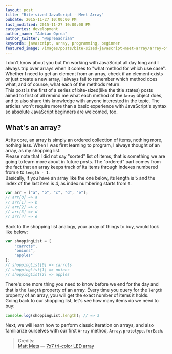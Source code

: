 ```yaml
---
layout: post
title: "Bite-sized JavaScript - Meet Array"
pubdate: 2015-11-27 10:00:00 PM
last_modified: 2015-11-27 10:00:00 PM
categories: development
author_name: "Adrian Oprea"
author_twitter: "@opreaadrian"
keywords: javascript, array, programming, beginner
featured_image: /images/posts/bite-sized-javascript-meet-array/array-of-leds.jpg
---
```


I don't know about you but I'm working with JavaScript all day long and I always trip over arrays
when it comes to "what method for which use case". 
Whether I need to get an element from an array, check if an element exists or just create a new 
array, I always fail to remember which method does what, and of course, what each of the methods
return.  
This post is the first of a series of bite-sized(like the title states) posts aimed to first of all
remind me what each method of the `Array` object does, and to also share this knowledge with anyone
interested in the topic. The articles won't require more than a basic experience with JavaScript's
syntax so absolute JavaScript beginners are welcomed, too.

## What's an array?

At its core, an array is simply an ordered collection of items, nothing more, nothing less. When I was first
learning to program, I always thought of an array, as my shopping list.  
Please note that I did not say "sorted" list of items, that is something we are going to learn more 
about in future posts. The "ordered" part comes from the fact that an array keeps track of its
items through indexes numbered from `0` to `length - 1`.  
Basically, if you have an array like the one below, its length is 5 and the index of the last item
is 4, as index numbering starts from `0`.

```javascript
var arr = ["a", "b", "c", "d", "e"];
// arr[0] => a
// arr[1] => b
// arr[2] => c
// arr[3] => d
// arr[4] => e
```

Back to the shopping list analogy, your array of things to buy, would look like below:

```javascript
var shoppingList = [
	"carrots",
	"onions",
	"apples"
];
// shoppingList[0] => carrots
// shoppingList[1] => onions
// shoppingList[2] => apples
```

There's one more thing you need to know before we end for the day and that is the `length` property
of an array. Every time you query for the `length` property of an array, you will get the exact
number of items it holds.  
Going back to our shopping list, let's see how many items do we need to
buy:

```javascript
console.log(shoppingList.length); // => 3
```

Next, we will learn how to perform classic iteration on arrays, and also familiarize ourselves with
our first `Array` method, `Array.prototype.forEach`.

> Credits:   
> [Matt Mets](https://www.flickr.com/photos/cibomahto/) &mdash; [7x7 tri-color LED array](https://flic.kr/p/4qqJzZ)  
